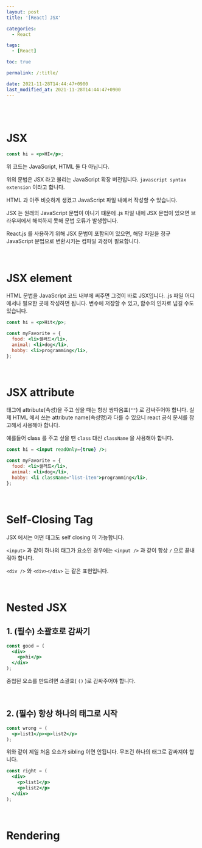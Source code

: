 ```yaml
---
layout: post
title: '[React] JSX'

categories:
  - React

tags:
  - [React]

toc: true

permalink: /:title/

date: 2021-11-28T14:44:47+0900
last_modified_at: 2021-11-28T14:44:47+0900
---
```


<br>
<br>

# JSX

```jsx
const hi = <p>HI</p>;
```

위 코드는 JavaScript, HTML 둘 다 아닙니다.

위의 문법은 JSX 라고 불리는 JavaScript 확장 버전입니다. `javascript syntax extension` 이라고 합니다.

HTML 과 아주 비슷하게 생겼고 JavaScript 파일 내에서 작성할 수 있습니다.

JSX 는 원래의 JavaScript 문법이 아니기 떄문에 .js 파일 내에 JSX 문법이 있으면 브라우저에서 해석하지 못해 문법 오류가 발생합니다.

React.js 를 사용하기 위해 JSX 문법이 포함되어 있으면, 해당 파일을 정규 JavaScript 문법으로 변환시키는 컴파일 과정이 필요합니다.

<br>

# JSX element

HTML 문법을 JavaScript 코드 내부에 써주면 그것이 바로 JSX입니다. .js 파일 어디에서나 필요한 곳에 작성하면 됩니다. 변수에 저장할 수 있고, 함수의 인자로 넘길 수도 있습니다.

```jsx
const hi = <p>Hit</p>;

const myFavorite = {
  food: <li>샐러드</li>,
  animal: <li>dog</li>,
  hobby: <li>programming</li>,
};
```

<br>

# JSX attribute

태그에 attribute(속성)을 주고 싶을 때는 항상 쌍따옴표(`""`) 로 감싸주어야 합니다. 실제 HTML 에서 쓰는 attribute name(속성명)과 다를 수 있으니 react 공식 문서를 참고해서 사용해야 합니다.

예를들어 class 를 주고 싶을 땐 `class` 대신 `className` 을 사용해야 합니다.

```jsx
const hi = <input readOnly={true} />;

const myFavorite = {
  food: <li>샐러드</li>,
  animal: <li>dog</li>,
  hobby: <li className="list-item">programming</li>,
};
```

<br>

# Self-Closing Tag

JSX 에서는 어떤 태그도 self closing 이 가능합니다.

`<input>` 과 같이 하나의 태그가 요소인 경우에는 `<input />` 과 같이 항상 `/` 으로 끝내줘야 합니다.

`<div />` 와 `<div></div>` 는 같은 표현입니다.

<br>

# Nested JSX

## 1. (필수) 소괄호로 감싸기

```jsx
const good = (
  <div>
    <p>hi</p>
  </div>
);
```

중첩된 요소를 만드려면 소괄호( `()` )로 감싸주어야 합니다.

<br>

## 2. (필수) 항상 하나의 태그로 시작

```jsx
const wrong = (
  <p>list1</p><p>list2</p>
);
```

위와 같이 제일 처음 요소가 sibling 이면 안됩니다. 무조건 하나의 태그로 감싸져야 합니다.

```jsx
const right = (
  <div>
    <p>list1</p>
    <p>list2</p>
  </div>
);
```

<br>

# Rendering
